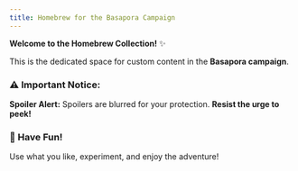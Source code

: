 ```yaml
---
title: Homebrew for the Basapora Campaign
---
```


**Welcome to the Homebrew Collection!** ✨

This is the dedicated space for custom content in the **Basapora campaign**.

### **⚠️ Important Notice:**

**Spoiler Alert:** Spoilers are blurred for your protection. **Resist the urge to peek!**

### **🎲 Have Fun!**

Use what you like, experiment, and enjoy the adventure!
